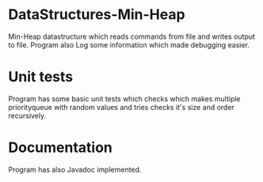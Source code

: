 # DataStructures-Min-Heap
Min-Heap datastructure which reads commands from file and writes output to file. Program also Log some information which made debugging easier.
# Unit tests
Program has some basic unit tests which checks which makes multiple priorityqueue with random values and tries checks it's size and order recursively.

# Documentation
Program has also Javadoc implemented.
